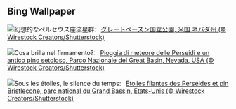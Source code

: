## Bing Wallpaper
![](https://www.bing.com/th?id=OHR.PerseidsPine_JA-JP0980673364_UHD.jpg&w=1000)幻想的なペルセウス座流星群:&nbsp;&ensp;[グレートベースン国立公園, 米国 ネバダ州 (© Wirestock Creators/Shutterstock)](https://www.bing.com/th?id=OHR.PerseidsPine_JA-JP0980673364_UHD.jpg)
<br><br/>
![](https://www.bing.com/th?id=OHR.PerseidsPine_IT-IT7125588777_UHD.jpg&w=1000)Cosa brilla nel firmamento?:&nbsp;&ensp;[Pioggia di meteore delle Perseidi e un antico pino setoloso, Parco Nazionale del Great Basin, Nevada, USA (© Wirestock Creators/Shutterstock)](https://www.bing.com/th?id=OHR.PerseidsPine_IT-IT7125588777_UHD.jpg)
<br><br/>
![](https://www.bing.com/th?id=OHR.PerseidsPine_FR-FR2065918536_UHD.jpg&w=1000)Sous les étoiles, le silence du temps:&nbsp;&ensp;[Étoiles filantes des Perséides et pin Bristlecone, parc national du Grand Bassin, États-Unis (© Wirestock Creators/Shutterstock)](https://www.bing.com/th?id=OHR.PerseidsPine_FR-FR2065918536_UHD.jpg)
<br><br/>
